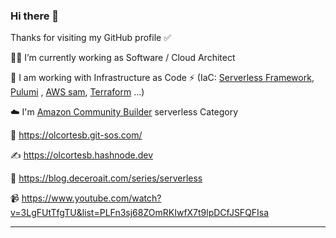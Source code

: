 ### Hi there 👋

Thanks for visiting my GitHub profile ✅ 

👨‍💻 I’m currently working as Software / Cloud Architect 

🌱 I am working with Infrastructure as Code ⚡ (IaC: [Serverless Framework](https://www.serverless.com/), [Pulumi](https://www.pulumi.com/) , [AWS sam](https://aws.amazon.com/es/serverless/sam/), [Terraform](https://www.terraform.io/) ...) 

☁️  I'm [Amazon Community Builder](https://aws.amazon.com/es/developer/community/community-builders/) serverless Category

🚀 https://olcortesb.git-sos.com/

✍️  https://olcortesb.hashnode.dev

🤝 https://blog.deceroait.com/series/serverless

📹 https://www.youtube.com/watch?v=3LgFUtTfgTU&list=PLFn3sj68ZOmRKIwfX7t9lpDCfJSFQFIsa 
<hr>
<!--
<p> <img align="left" src="https://github-readme-streak-stats.herokuapp.com/?user=olcortesb&theme=default" alt="olcortesb" /></p>
-->
<!--
**olcortesb/olcortesb** is a ✨ _special_ ✨ repository because its `README.md` (this file) appears on your GitHub profile.

Here are some ideas to get you started:

- 🔭 I’m currently working on [Ack Storm](https://www.ackstorm.com/)
- 🌱 I’m currently learning ...
- 👯 I’m looking to collaborate on ...
- 🤔 I’m looking for help with ...
- 💬 Ask me about ...
- 📫 How to reach me: ...
- 😄 Pronouns: ...
- ⚡ Fun fact: ...
-->
